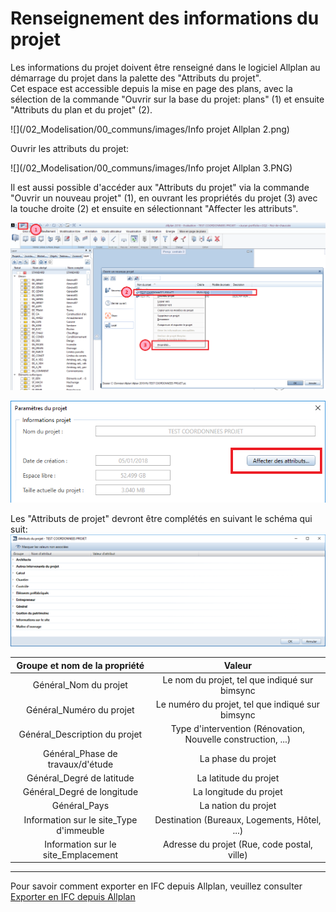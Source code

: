 # Renseignement des informations du projet

Les informations du projet doivent être renseigné dans le logiciel Allplan au démarrage du projet dans la palette des "Attributs du projet".  
Cet espace est accessible depuis la mise en page des plans, avec la sélection de la commande "Ouvrir sur la base du projet: plans" \(1\) et ensuite "Attributs du plan et du projet" \(2\).

![](/02_Modelisation/00_communs/images/Info projet Allplan 2.png)

Ouvrir les attributs du projet:

![](/02_Modelisation/00_communs/images/Info projet Allplan 3.PNG)

Il est aussi possible d'accéder aux "Attributs du projet" via la commande "Ouvrir un nouveau projet" \(1\), en ouvrant les propriétés du projet \(3\) avec la touche droite \(2\) et ensuite en sélectionnant "Affecter les attributs".

![](/02_Modelisation/00_communs/images/ALLPLANINFO1.png)

![](/02_Modelisation/00_communs/images/ALLPLANINFO2.png)

Les "Attributs de projet" devront être complétés en suivant le schéma qui suit:  
![](/02_Modelisation/00_communs/images/ALLPLANINFO3.png)

| Groupe et nom de la propriété | Valeur |
| :---: | :---: |
| Général\_Nom du projet | Le nom du projet, tel que indiqué sur bimsync |
| Général\_Numéro du projet | Le numéro du projet, tel que indiqué sur bimsync |
| Général\_Description du projet | Type d'intervention \(Rénovation, Nouvelle construction, ...\) |
| Général\_Phase de travaux/d'étude | La phase du projet |
| Général\_Degré de latitude | La latitude du projet |
| Général\_Degré de longitude | La longitude du projet |
| Général\_Pays | La nation du projet |
| Information sur le site\_Type d'immeuble | Destination \(Bureaux, Logements, Hôtel, ...\) |
| Information sur le site\_Emplacement | Adresse du projet \(Rue, code postal, ville\) |

---

Pour savoir comment exporter en IFC depuis Allplan, veuillez consulter [Exporter en IFC depuis Allplan](/02_Modelisation/00_communs/export-allplan.md)

